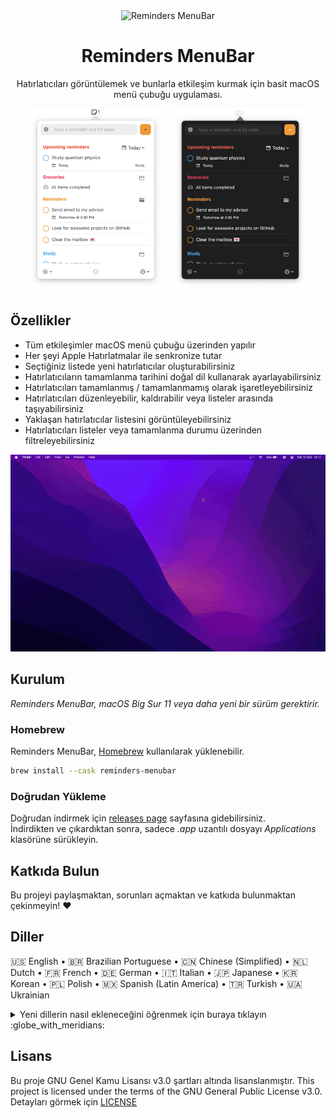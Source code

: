 <div align="center">
  <img
    src="../images/reminders-icon.png"
    alt="Reminders MenuBar"
  >
  <h1>
    Reminders MenuBar
  </h1>
  <p>
    Hatırlatıcıları görüntülemek ve bunlarla etkileşim kurmak için basit macOS menü çubuğu uygulaması.
  </p>
</div>

<div align="center">
  <img
    max-width="400"
    width="45%"
    src="../images/reminder-menubar-light.png"
    alt="Reminders MenuBar in light mode"
  >
  <img
    max-width="400"
    width="45%"
    src="../images/reminder-menubar-dark.png"
    alt="Reminders MenuBar in dark mode"
  >
</div>

## Özellikler

* Tüm etkileşimler macOS menü çubuğu üzerinden yapılır
* Her şeyi Apple Hatırlatmalar ile senkronize tutar
* Seçtiğiniz listede yeni hatırlatıcılar oluşturabilirsiniz
* Hatırlatıcıların tamamlanma tarihini doğal dil kullanarak ayarlayabilirsiniz
* Hatırlatıcıları tamamlanmış / tamamlanmamış olarak işaretleyebilirsiniz
* Hatırlatıcıları düzenleyebilir, kaldırabilir veya listeler arasında taşıyabilirsiniz
* Yaklaşan hatırlatıcılar listesini görüntüleyebilirsiniz
* Hatırlatıcıları listeler veya tamamlanma durumu üzerinden filtreleyebilirsiniz

<div align="center">
  <img
    src="../images/reminders-menubar-demo.gif"
    alt="Reminders MenuBar demo"
  >
</div>

## Kurulum

*Reminders MenuBar, macOS Big Sur 11 veya daha yeni bir sürüm gerektirir.*

### Homebrew

Reminders MenuBar, [Homebrew](http://brew.sh) kullanılarak yüklenebilir.

```bash
brew install --cask reminders-menubar
```

### Doğrudan Yükleme

Doğrudan indirmek için [releases page](https://github.com/DamascenoRafael/reminders-menubar/releases) sayfasına  gidebilirsiniz.  
İndirdikten ve çıkardıktan sonra, sadece *.app* uzantılı dosyayı *Applications* klasörüne sürükleyin.

## Katkıda Bulun

Bu projeyi paylaşmaktan, sorunları açmaktan ve katkıda bulunmaktan çekinmeyin! :heart:

## Diller

🇺🇸 English • 🇧🇷 Brazilian Portuguese • 🇨🇳 Chinese (Simplified) • 🇳🇱 Dutch • 🇫🇷 French • 🇩🇪 German • 🇮🇹 Italian • 🇯🇵 Japanese • 🇰🇷 Korean • 🇵🇱 Polish • 🇲🇽 Spanish (Latin America) • 🇹🇷 Turkish • 🇺🇦 Ukrainian  

<details>
  <summary>
  Yeni dillerin nasıl ekleneceğini öğrenmek için buraya tıklayın :globe_with_meridians:
  </summary>

1. Projeyi Navigator'da seçin ve projenin reminders-menubar (ilk öğe) olduğundan emin olun.
2. Projeler ve hedefler listesinde, projeyi reminders-menubar (hedef değil) olarak seçin.
3. "Info" sekmesinde, "Localizations" altında "+" düğmesini seçin ve yeni konumu seçin.
4. Kaynaklar listesinde tüm dosyaların işaretlendiğinden emin olun ve "Tamamla"yı tıklayın.
5. Yeni konumda bulunan Localizable.strings ve InfoPlist.strings dosyalarını çevirilerle düzenleyin.

</details>

## Lisans
Bu proje GNU Genel Kamu Lisansı v3.0 şartları altında lisanslanmıştır.
This project is licensed under the terms of the GNU General Public License v3.0.  
Detayları görmek için [LICENSE](LICENSE)
